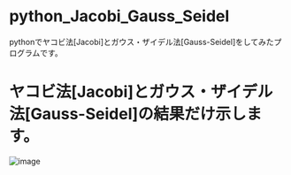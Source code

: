 # python_Jacobi_Gauss_Seidel
pythonでヤコビ法[Jacobi]とガウス・ザイデル法[Gauss-Seidel]をしてみたプログラムです。


# ヤコビ法[Jacobi]とガウス・ザイデル法[Gauss-Seidel]の結果だけ示します。

![image](https://user-images.githubusercontent.com/55425356/236694292-473c6be9-b4ab-412c-bc5d-966c3406a9cc.png)
